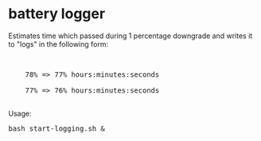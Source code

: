 # battery logger
<p>Estimates time which passed during 1 percentage downgrade and writes it to "logs" in the following form:</p><br>
<pre>
	78% => 77% hours:minutes:seconds <br>
	77% => 76% hours:minutes:seconds <br>
</pre>
Usage:
<pre>bash start-logging.sh &</pre>
